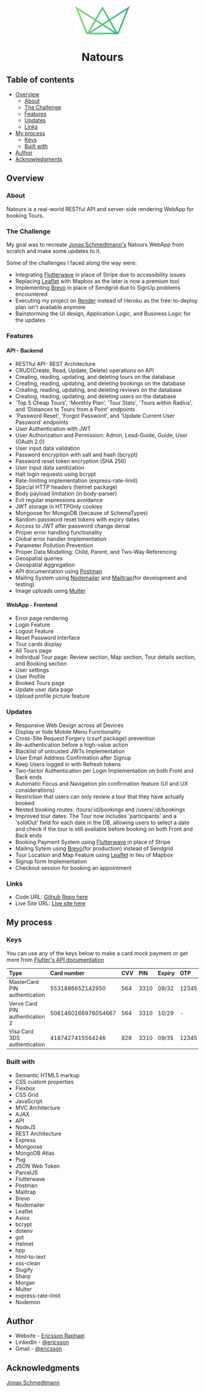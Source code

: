 <!-- PROJECT LOGO -->
<br />
<div align="center">
  <!-- <a href="https://ericsson-mapty.netlify.app/"> -->
    <img src="./public/img/logo-green-small.png" alt="Logo" height="75">
    
  </a>

# Natours

</div>

## Table of contents

- [Overview](#overview)
  - [About](#about)
  - [The Challenge](#the-challenge)
  - [Features](#features)
  - [Updates](#updates)
  - [Links](#links)
- [My process](#my-process)
  - [Keys](#keys)
  - [Built with](#built-with)
- [Author](#author)
- [Acknowledgments](#acknowledgments)

## Overview

### About

Natours is a real-world RESTful API and server-side rendering WebApp for booking Tours.

### The Challenge

My goal was to recreate [Jonas Schmedtmann's](https://github.com/jonasschmedtmann) Natours WebApp from scratch and make some updates to it.

Some of the challenges I faced along the way were:

- Integrating [Flutterwave](https://developer.flutterwave.com) in place of Stripe due to accessibility issues
- Replacing [Leaflet](https://leafletjs.com/index.html) with Mapbox as the later is now a premium tool
- Implementing [Brevo](https://developers.brevo.com) in place of Sendgrid due to SignUp problems encountered
- Executing my project on [Render](https://render.com/) instead of Heroku as the free-to-deploy plan isn't available anymore
- Bainstorming the UI design, Application Logic, and Business Logic for the updates

### Features

#### API - Backend

- RESTful API- REST Architecture
- CRUD(Create, Read, Update, Delete) operations on API
- Creating, reading, updating, and deleting tours on the database
- Creating, reading, updating, and deleting bookings on the database
- Creating, reading, updating, and deleting reviews on the database
- Creating, reading, updating, and deleting users on the database
- 'Top 5 Cheap Tours', 'Monthly Plan', 'Tour Stats', 'Tours within Radius', and 'Distances to Tours from a Point' endpoints
- 'Password Reset', 'Forgot Password', and 'Update Current User Password' endpoints
- User Authentication with JWT
- User Authorization and Permission: Admin, Lead-Guide, Guide, User (OAuth 2.0)
- User input data validation
- Password encryption with salt and hash (bcrypt)
- Password reset token encryption (SHA 256)
- User input data sanitization
- Halt login requests using bcrypt
- Rate-limiting implementation (express-rate-limit)
- Special HTTP headers (helmet package)
- Body payload limitation (in body-parser)
- Evil regular expressions avoidance
- JWT storage in HTTPOnly cookies
- Mongoose for MongoDB (because of SchemaTypes)
- Random password reset tokens with expiry dates
- Access to JWT after password change denial
- Proper error handling functionality
- Global error handler Implementation
- Parameter Pollution Prevention
- Proper Data Modelling: Child, Parent, and Two-Way Referencing
- Geospatial queries
- Geospatial Aggregation
- API documentation using [Postman](https://www.postman.com)
- Mailing System using [Nodemailer](https://www.nodemailer.com) and [Mailtrap](https://mailtrap.io)(for development and testing)
- Image uploads using [Multer](https://www.npmjs.com/package/multer)

#### WebApp - Frontend

- Error page rendering
- Login Feature
- Logout Feature
- Reset Password Interface
- Tour cards display
- All Tours page
- Individual Tour page: Review section, Map section, Tour details section, and Booking section
- User settings
- User Profile
- Booked Tours page
- Update user data page
- Upload profile picture feature

### Updates

- Responsive Web Design across all Devices
- Display or hide Mobile Menu Functionality
- Cross-Site Request Forgery (csurf package) prevention
- Re-authentication before a high-value action
- Blacklist of untrusted JWTs Implementation
- User Email Address Confirmation after Signup
- Keep Users logged in with Refresh tokens
- Two-factor Authentication per Login Implementation on both Front and Back ends
- Automatic Focus and Navigation pin confirmation feature (UI and UX considerations)
- Restriction that users can only review a tour that they have actually booked
- Nested booking routes: /tours/:id/bookings and /users/:id/bookings
- Improved tour dates: The Tour now includes 'participants' and a 'soldOut' field for each date in the DB, allowing users to select a date and check if the tour is still available before booking on both Front and Back ends
- Booking Payment System using [Flutterwave](https://developer.flutterwave.com) in place of Stripe
- Mailing Sytem using [Brevo](https://developers.brevo.com)(for production) instead of Sendgrid
- Tour Location and Map Feature using [Leaflet](https://leafletjs.com/index.html) in lieu of Mapbox
- Signup form Implementation
- Checkout session for booking an appointment

### Links

- Code URL: [Github Repo here](https://github.com/gitEricsson/Natours)
- Live Site URL: [Live site here](https://ericsson-mapty.netlify.app/)

## My process

### Keys

You can use any of the keys below to make a card mock payment or get more from [Flutter's API documentation](https://developer.flutterwave.com/docs/integration-guides/testing-helpers/#cards)

| Type                            | Card number         | CVV | PIN  | Expiry | OTP   |
| :------------------------------ | :------------------ | :-- | :--- | :----- | :---- |
| MasterCard PIN authentication   | 5531886652142950    | 564 | 3310 | 09/32  | 12345 |
| Verve Card PIN authentication 2 | 5061460166976054667 | 564 | 3310 | 10/29  | -     |
| Visa Card 3DS authentication    | 4187427415564246    | 828 | 3310 | 09/35  | 12345 |

### Built with

- Semantic HTML5 markup
- CSS custom properties
- Flexbox
- CSS Grid
- JavaScript
- MVC Architecture
- AJAX
- API
- NodeJS
- REST Architecture
- Express
- Mongoose
- MongoDB Atlas
- Pug
- JSON Web Token
- ParcelJS
- Flutterwave
- Postman
- Mailtrap
- Brevo
- Nodemailer
- Leaflet
- Axios
- bcrypt
- dotenv
- got
- Helmet
- hpp
- html-to-text
- xss-clean
- Slugify
- Sharp
- Morgan
- Multer
- express-rate-limit
- Nodemon

## Author

- Website - [Ericsson Raphael](https://github.com/gitEricsson)
- LinkedIn - [@ericsson](www.linkedin.com/in/ericssonraphael)
- Gmail - [@ericsson](ericssonraphael@gmail.com)

## Acknowledgments

[Jonas Schmedtmann](https://github.com/jonasschmedtmann)
